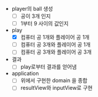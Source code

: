 * player의 ball 생성
  * [ ] 공이 3개 인지
  * [ ] 1부터 9 사이의 값인지

* play
  * [x] 컴퓨터 공 1개와 플레이어 공 1개
  * [ ] 컴퓨터 공 3개와 플레이어 공 1개
  * [ ] 컴퓨터 공 3개와 플레이어 공 3개

* 결과
  * [ ] play로부터 결과를 얻어냄

* application
  * [ ] 위에서 구현한 domain 을 종합
  * [ ] resultView와 inputView로 구현